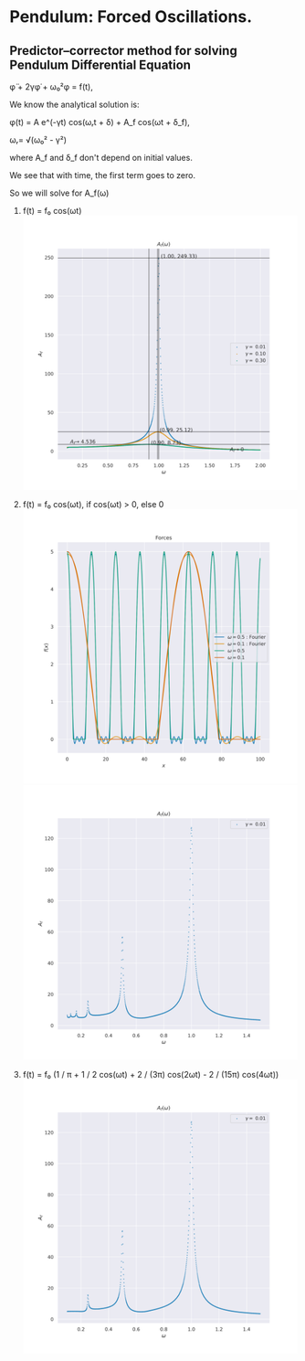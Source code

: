 # Pendulum: Forced Oscillations.

## Predictor–corrector method for solving Pendulum Differential Equation

φ̈ + 2γφ̇ + ω₀²φ = f(t),

We know the analytical solution is: 

φ(t) = A e^(-γt) cos(ωᵣt + δ) + A_f cos(ωt + δ_f),

ωᵣ= √(ω₀² - γ²)

where A_f and δ_f don't depend on initial values.

We see that with time, the first term goes to zero. 

So we will solve for A_f(ω)

1. f(t) = f₀ cos(ωt)
![Alt text](img/graph_1.svg)

2. f(t) = f₀ cos(ωt), if cos(ωt) > 0, else 0
![Alt text](img/forces.svg)
![Alt text](img/graph_2.svg)

3. f(t) = f₀ (1 / π + 1 / 2 cos(ωt) + 2 / (3π) cos(2ωt) - 2 / (15π) cos(4ωt))
![Alt text](img/graph_3.svg)
